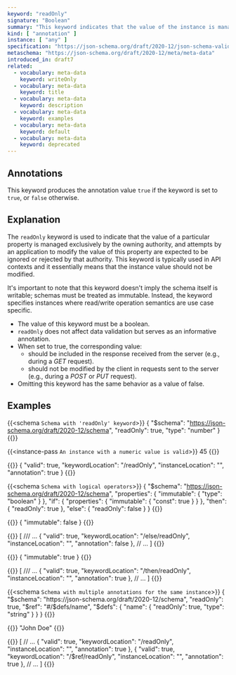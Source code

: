 ```yaml
---
keyword: "readOnly"
signature: "Boolean"
summary: "This keyword indicates that the value of the instance is managed exclusively by the owning authority, and attempts by an application to modify the value of this property are expected to be ignored or rejected by that owning authority."
kind: [ "annotation" ]
instance: [ "any" ]
specification: "https://json-schema.org/draft/2020-12/json-schema-validation.html#section-9.4"
metaschema: "https://json-schema.org/draft/2020-12/meta/meta-data"
introduced_in: draft7
related:
  - vocabulary: meta-data
    keyword: writeOnly
  - vocabulary: meta-data
    keyword: title
  - vocabulary: meta-data
    keyword: description
  - vocabulary: meta-data
    keyword: examples
  - vocabulary: meta-data
    keyword: default
  - vocabulary: meta-data
    keyword: deprecated
---
```


Annotations
-----------

This keyword produces the annotation value `true` if the keyword is set to `true`, or `false` otherwise.

## Explanation

The `readOnly` keyword is used to indicate that the value of a particular property is managed exclusively by the owning authority, and attempts by an application to modify the value of this property are expected to be ignored or rejected by that authority. This keyword is typically used in API contexts and it essentially means that the instance value should not be modified.

It's important to note that this keyword doesn't imply the schema itself is writable; schemas must be treated as immutable. Instead, the keyword specifies instances where read/write operation semantics are use case specific.

* The value of this keyword must be a boolean.
* `readOnly` does not affect data validation but serves as an informative annotation.
*  When set to true, the corresponding value:
    - should be included in the response received from the server (e.g., during a *GET* request).
    - should not be modified by the client in requests sent to the server (e.g., during a *POST* or *PUT* request).
* Omitting this keyword has the same behavior as a value of false.

## Examples

{{<schema `Schema with 'readOnly' keyword`>}}
{
  "$schema": "https://json-schema.org/draft/2020-12/schema",
  "readOnly": true,
  "type": "number"
}
{{</schema>}}

{{<instance-pass `An instance with a numeric value is valid`>}}
45
{{</instance-pass>}}

{{<instance-annotation>}}
{
  "valid": true,
  "keywordLocation": "/readOnly",
  "instanceLocation": "",
  "annotation": true
}
{{</instance-annotation>}}

{{<schema `Schema with logical operators`>}}
{
  "$schema": "https://json-schema.org/draft/2020-12/schema",
  "properties": {
    "immutable": { "type": "boolean" }
  },
  "if": {
    "properties": {
      "immutable": { "const": true }
    }
  },
  "then": {
    "readOnly": true
  },
  "else": {
    "readOnly": false
  }
}
{{</schema>}}

{{<instance-pass>}}
{ "immutable": false }
{{</instance-pass>}}

{{<instance-annotation>}}
[
  /// ...
  {
    "valid": true,
    "keywordLocation": "/else/readOnly",
    "instanceLocation": "",
    "annotation": false
  },
  // ...
]
{{</instance-annotation>}}

{{<instance-pass>}}
{ "immutable": true }
{{</instance-pass>}}

{{<instance-annotation>}}
[
  /// ...
  {
    "valid": true,
    "keywordLocation": "/then/readOnly",
    "instanceLocation": "",
    "annotation": true
  },
  // ...
]
{{</instance-annotation>}}

{{<schema `Schema with multiple annotations for the same instance`>}}
{
  "$schema": "https://json-schema.org/draft/2020-12/schema",
  "readOnly": true,
  "$ref": "#/$defs/name",
  "$defs": {
    "name": {
      "readOnly": true,
      "type": "string"
    }
  }
}
{{</schema>}}

{{<instance-pass>}}
"John Doe"
{{</instance-pass>}}

{{<instance-annotation>}}
[
  // ...
  {
    "valid": true,
    "keywordLocation": "/readOnly",
    "instanceLocation": "",
    "annotation": true
  },
  {
    "valid": true,
    "keywordLocation": "/$ref/readOnly",
    "instanceLocation": "",
    "annotation": true
  },
  // ...
]
{{</instance-annotation>}}